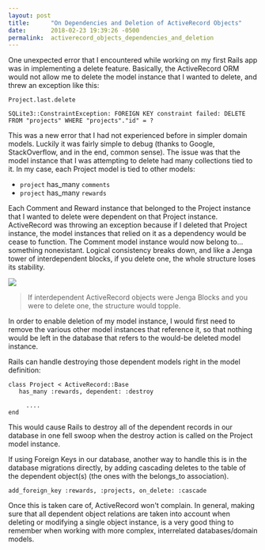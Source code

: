 ```yaml
---
layout: post
title:      "On Dependencies and Deletion of ActiveRecord Objects"
date:       2018-02-23 19:39:26 -0500
permalink:  activerecord_objects_dependencies_and_deletion
---
```


One unexpected error that I encountered while working on my first Rails app was in implementing a delete feature. Basically, the ActiveRecord ORM would not allow me to delete the model instance that I wanted to delete, and threw an exception like this: 

```
Project.last.delete

SQLite3::ConstraintException: FOREIGN KEY constraint failed: DELETE FROM "projects" WHERE "projects"."id" = ?
```

This was a new error that I had not experienced before in simpler domain models. Luckily it was fairly simple to debug (thanks to Google, StackOverflow, and in the end, common sense). The issue was that the model instance that I was attempting to delete had many collections tied to it. In my case, each Project model is tied to other models:

- ```project``` has_many ```comments```
- ```project``` has_many ```rewards```

Each Comment and Reward instance that belonged to the Project instance that I wanted to delete were dependent on that Project instance. ActiveRecord was throwing an exception because if I deleted that Project instance, the model instances that relied on it as a dependency would be cease to function. The Comment model instance would now belong to... something nonexistant. Logical consistency breaks down, and like a Jenga tower of interdependent blocks, if you delete one, the whole structure loses its stability.

![](https://i.imgur.com/Vh2jIMX.png)
> If interdependent ActiveRecord objects were Jenga Blocks and you were to delete one, the structure would topple.

In order to enable deletion of my model instance, I would first need to remove the various other model instances that reference it, so that nothing would be left in the database that refers to the would-be deleted model instance. 

Rails can handle destroying those dependent models right in the model definition:

```
class Project < ActiveRecord::Base
   has_many :rewards, dependent: :destroy
	 
	 ....	 
end
```

This would cause Rails to destroy all of the dependent records in our database in one fell swoop when the destroy action is called on the Project model instance. 

If using Foreign Keys in our database, another way to handle this is in the database migrations directly, by adding cascading deletes to the table of the dependent object(s) (the ones with the belongs_to association).

```
add_foreign_key :rewards, :projects, on_delete: :cascade
```

Once this is taken care of, ActiveRecord won't complain. In general, making sure that all dependent object relations are taken into account when deleting or modifying a single object instance, is a very good thing to remember when working with more complex, interrelated databases/domain models. 


